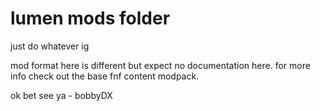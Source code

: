 # lumen mods folder

just do whatever ig

mod format here is different but expect no documentation here. for more info check out the base fnf content modpack.

ok bet see ya - bobbyDX